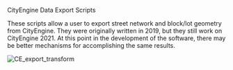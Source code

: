 CityEngine Data Export Scripts


These scripts allow a user to export street network and block/lot geometry from CityEngine. They were originally written in 2019, but they still work on CityEngine 2021. At this point in the development of the software, there may be better mechanisms for accomplishing the same results.

![CE_export_transform](https://user-images.githubusercontent.com/6242976/219259964-9081ac86-bd90-44bd-b745-8562029c0e46.png)
